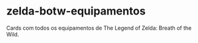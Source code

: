 # zelda-botw-equipamentos
Cards com todos os equipamentos de The Legend of Zelda: Breath of the Wild.
